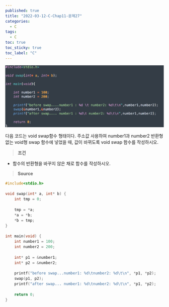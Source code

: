 ```yaml
---
published: true
title: "2022-03-12-C-Chap11-문제27"
categories:
  - C
tags:
  - C
toc: true
toc_sticky: true
toc_label: "C"
---
```


![image](https://github.com/222SeungHyun/222SeungHyun.github.io/blob/master/_images/%EA%B8%B0%EC%B4%88%ED%94%84%EB%A1%9C%EA%B7%B8%EB%9E%98%EB%B0%8D%2011%EC%9E%A5%20%EC%8B%A4%EC%8A%B5-%EB%AC%B8%EC%A0%9C27.png?raw=true)

다음 코드는 void swap함수 형태이다. 주소값 사용하여 number1과 number2 반환형 없는 void형 swap 함수에 넣었을 때, 값이 바뀌도록 void swap 함수를 작성하시오.

> **조건**

- 함수의 반환형을 바꾸지 않은 채로 함수를 작성하시오.

> **Source**

```C++
#include<stdio.h>

void swap(int* a, int* b) {
	int tmp = 0;

	tmp = *a;
	*a = *b;
	*b = tmp;
}

int main(void) {
	int number1 = 100;
	int number2 = 200;

	int* p1 = &number1;
	int* p2 = &number2;

	printf("before swap...number1: %d\tnumber2: %d\t\n", *p1, *p2);
	swap(p1, p2);
	printf("after swap... number1: %d\tnumber2: %d\t\n", *p1, *p2);

	return 0;
}
```
